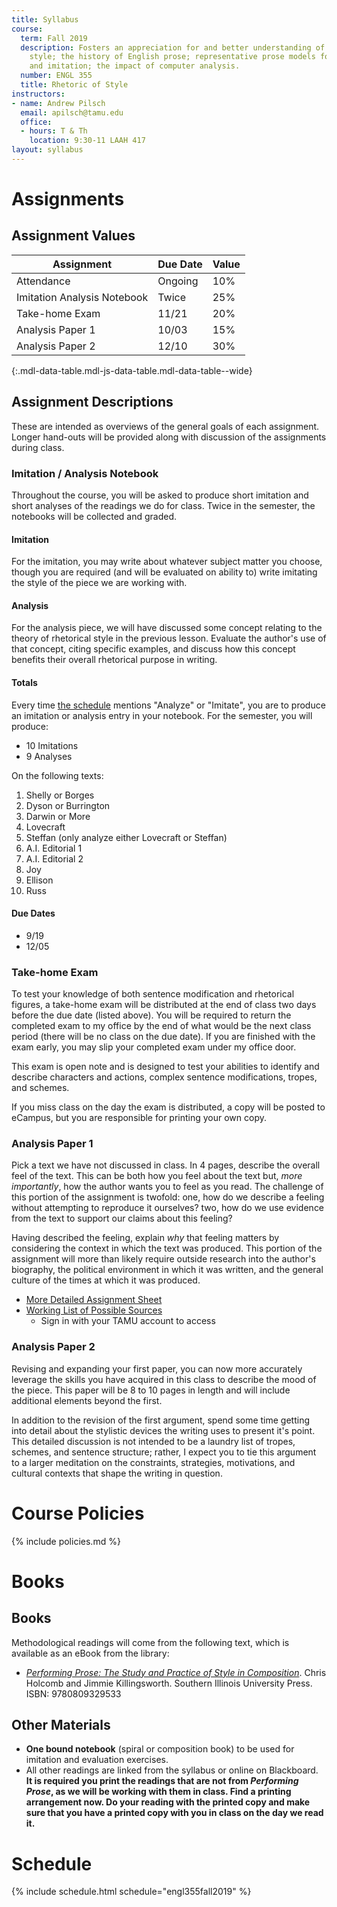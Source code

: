 ```yaml
---
title: Syllabus
course:
  term: Fall 2019
  description: Fosters an appreciation for and better understanding of English prose
    style; the history of English prose; representative prose models for analysis
    and imitation; the impact of computer analysis.
  number: ENGL 355
  title: Rhetoric of Style
instructors:
- name: Andrew Pilsch
  email: apilsch@tamu.edu
  office:
  - hours: T & Th
    location: 9:30-11 LAAH 417
layout: syllabus
---
```


# Assignments

## Assignment Values

| Assignment                  | Due Date | Value |
|-----------------------------|----------|-------|
| Attendance                  | Ongoing  |  10%  |
| Imitation Analysis Notebook | Twice    |  25%  |
| Take-home Exam              | 11/21    |  20%  |
| Analysis Paper 1            | 10/03    |  15%  |
| Analysis Paper 2            | 12/10    |  30%  |
{:.mdl-data-table.mdl-js-data-table.mdl-data-table--wide}

## Assignment Descriptions

These are intended as overviews of the general goals of each assignment. Longer hand-outs will be provided along with discussion of the assignments during class.

### Imitation / Analysis Notebook

Throughout the course, you will be asked to produce short imitation and short analyses of the readings we do for class. Twice in the semester, the notebooks will be collected and graded.

#### Imitation

For the imitation, you may write about whatever subject matter you choose, though you are required (and will be evaluated on ability to) write imitating the style of the piece we are working with.

#### Analysis

For the analysis piece, we will have discussed some concept relating to the theory of rhetorical style in the previous lesson. Evaluate the author's use of that concept, citing specific examples, and discuss how this concept benefits their overall rhetorical purpose in writing.

#### Totals

Every time [the schedule](schedule.html) mentions "Analyze" or "Imitate", you are to produce an imitation or analysis entry in your notebook. For the semester, you will produce:

* 10 Imitations
* 9 Analyses

On the following texts:

1. Shelly or Borges
1. Dyson or Burrington
1. Darwin or More
1. Lovecraft
1. Steffan (only analyze either Lovecraft or Steffan)
1. A.I. Editorial 1
1. A.I. Editorial 2
1. Joy
1. Ellison
1. Russ

#### Due Dates

* 9/19
* 12/05

### Take-home Exam

To test your knowledge of both sentence modification and rhetorical figures, a take-home exam will be distributed at the end of class two days before the due date (listed above). You will be required to return the completed exam to my office by the end of what would be the next class period (there will be no class on the due date). If you are finished with the exam early, you may slip your completed exam under my office door.

This exam is open note and is designed to test your abilities to identify and describe characters and actions, complex sentence modifications, tropes, and schemes.

If you miss class on the day the exam is distributed, a copy will be posted to eCampus, but you are responsible for printing your own copy.

### Analysis Paper 1

Pick a text we have not discussed in class. In 4 pages, describe the overall feel of the text. This can be both how you feel about the text but, *more importantly*, how the author wants you to feel as you read. The challenge of this portion of the assignment is twofold: one, how do we describe a feeling without attempting to reproduce it ourselves? two, how do we use evidence from the text to support our claims about this feeling?

Having described the feeling, explain *why* that feeling matters by considering the context in which the text was produced. This portion of the assignment will more than likely require outside research into the author's biography, the political environment in which it was written, and the general culture of the times at which it was produced.

* [More Detailed Assignment Sheet](http://andrew.pilsch.com/courses/engl355fall2018/documents/assignment1.pdf)
* [Working List of Possible Sources](https://docs.google.com/document/d/1xpzM0x-zuAcebXval4p3SWicHxIo3D0GNmAAL12h6_E/edit?usp=sharing)
	* Sign in with your TAMU account to access

### Analysis Paper 2

Revising and expanding your first paper, you can now more accurately leverage the skills you have acquired in this class to describe the mood of the piece. This paper will be 8 to 10 pages in length and will include additional elements beyond the first.

In addition to the revision of the first argument, spend some time getting into detail about the stylistic devices the writing uses to present it's point. This detailed discussion is not intended to be a laundry list of tropes, schemes, and sentence structure; rather, I expect you to tie this argument to a larger meditation on the constraints, strategies, motivations, and cultural contexts that shape the writing in question.



# Course Policies

{% include policies.md %}



# Books


## Books

Methodological readings will come from the following text, which is available as an eBook from the library:

* [*Performing Prose: The Study and Practice of Style in Composition*](http://muse.jhu.edu.ezproxy.library.tamu.edu/book/1479). Chris Holcomb and Jimmie Killingsworth. Southern Illinois University Press. ISBN: 9780809329533

## Other Materials

* **One bound notebook** (spiral or composition book) to be used for imitation and evaluation exercises.
* All other readings are linked from the syllabus or online on Blackboard. **It is required you print the readings that are not from *Performing Prose*, as we will be working with them in class. Find a printing arrangement now. Do your reading with the printed copy and make sure that you have a printed copy with you in class on the day we read it.**


# Schedule

{% include schedule.html schedule="engl355fall2019" %}